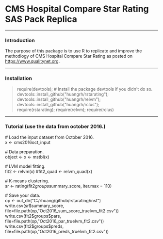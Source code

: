 # CMS Hospital Compare Star Rating SAS Pack Replica  

-----
### Introduction  
The purpose of this package is to use R to replicate and improve the methodlogy of CMS Hospital Compare Star Rating as posted on https://www.qualitynet.org.

-----
### Installation   
 
> require(devtools);  # Install the package devtools if you didn't do so.  
> devtools::install_github("huangrh/rstarating");  
> devtools::install_github("huangrh/relvm");  
> devtools::install_github("huangrh/rclus");  
> require(rstarating); require(relvm); require(rclus)  

-----
### Tutorial  (use the data from october 2016.)
\# Load the input dataset from October 2016.   
x       <- cms2016oct_input

\# Data preparation.   
object  <-  x <- mstbl(x)   

\# LVM model fitting.    
fit2       <-   relvm(x)  #fit2_quad       <-   relvm_quad(x)

\# K-means clustering.   
sr <- rating(fit2$groups$summary_score, iter.max = 110)

\# Save your data.    
op <- out_dir("C:/rhuang/github/rstarating/inst")   
write.csv(sr$summary_score,  file=file.path(op,"Oct2016_sum_score_truelvm_fit2.csv"))   
write.csv(fit2$groups$pars,  file=file.path(op,"Oct2016_par_truelvm_fit2.csv"))  
write.csv(fit2$groups$preds, file=file.path(op,"Oct2016_preds_truelvm_fit2.csv"))   

